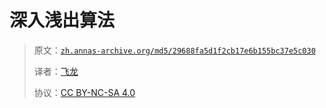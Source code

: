 # 深入浅出算法

> 原文：[`zh.annas-archive.org/md5/29688fa5d1f2cb17e6b155bc37e5c030`](https://zh.annas-archive.org/md5/29688fa5d1f2cb17e6b155bc37e5c030)
>
> 译者：[飞龙](https://github.com/wizardforcel)
>
> 协议：[CC BY-NC-SA 4.0](http://creativecommons.org/licenses/by-nc-sa/4.0/)